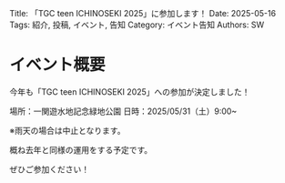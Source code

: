 Title: 「TGC teen ICHINOSEKI 2025」に参加します！
Date: 2025-05-16
Tags: 紹介, 投稿, イベント, 告知
Category: イベント告知
Authors: SW

# イベント概要

今年も「TGC teen ICHINOSEKI 2025」への参加が決定しました！

場所：一関遊水地記念緑地公園
日時：2025/05/31（土）9:00~

※雨天の場合は中止となります。

概ね去年と同様の運用をする予定です。

ぜひご参加ください！